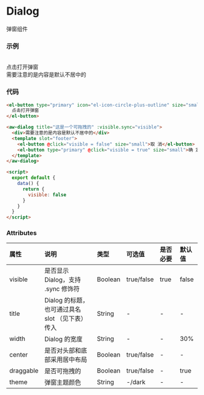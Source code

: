 # Dialog

弹窗组件

### 示例

<br/>
<el-button type="primary" icon="el-icon-circle-plus-outline" size="small" @click="visible=true" >点击打开弹窗</el-button>

<aw-dialog title="这是一个可拖拽的" :visible.sync="visible">
   <div>需要注意的是内容是默认不居中的</div>
<template slot="footer">
<el-button @click="visible = false" size="small">取 消</el-button>
<el-button type="primary" @click="visible = false" size="small">确 定</el-button>
</template>
</aw-dialog>

<script>
  export default {
    data() {
      return {
        visible: false
      }
    }
  }
</script>

### 代码

```html
<el-button type="primary" icon="el-icon-circle-plus-outline" size="small" @click="visible = true">
  点击打开弹窗
</el-button>

<aw-dialog title="这是一个可拖拽的" :visible.sync="visible">
  <div>需要注意的是内容是默认不居中的</div>
  <template slot="footer">
    <el-button @click="visible = false" size="small">取 消</el-button>
    <el-button type="primary" @click="visible = true" size="small">确 定</el-button>
  </template>
</aw-dialog>

<script>
  export default {
    data() {
      return {
        visible: false
      }
    }
  }
</script>
```

### Attributes

| 属性      | 说明                                            | 类型    | 可选值     | 是否必要 | 默认值 |
| :-------- | :---------------------------------------------- | :------ | :--------- | :------- | :----- |
| visible   | 是否显示 Dialog，支持 .sync 修饰符              | Boolean | true/false | true     | false  |
| title     | Dialog 的标题，也可通过具名 slot （见下表）传入 | String  | -          | -        | -      |
| width     | Dialog 的宽度                                   | String  | -          | -        | 30%    |
| center    | 是否对头部和底部采用居中布局                    | Boolean | true/false | -        | -      |
| draggable | 是否可拖拽的                                    | Boolean | true/false | -        | true   |
| theme     | 弹窗主题颜色                                    | String  | -/dark     | -        | -      |
